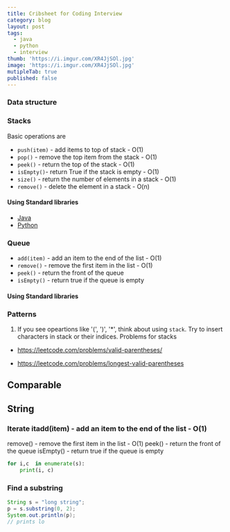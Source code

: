 ```yaml
---
title: Cribsheet for Coding Interview
category: blog
layout: post
tags:
  - java
  - python
  - interview
thumb: 'https://i.imgur.com/XR4JjSOl.jpg'
image: 'https://i.imgur.com/XR4JjSOl.jpg'
mutipleTab: true
published: false
---
```


### Data structure
### Stacks

Basic operations are

* `push(item)` - add items to top of stack - O(1)
* `pop()` - remove the top item from the stack - O(1)
* `peek()` - return the top of the stack - O(1)
* `isEmpty()`- return True if the stack is empty - O(1) 
* `size()` - return the number of elements in a stack - O(1)
* `remove()` - delete the element in a stack - O(n)

#### Using Standard libraries 

<div class="tab-container">
  <ul>
    <li class="tab Java1"><a href="#Java1">Java</a></li>
    <li class="tab Python1"><a href="#Python1">Python</a></li>
  </ul>

   <div class="codeSample Java1" id="Java1">
<script src="https://gist.github.com/tushar-sharma/34b1612faf0771608b476b205d2e35a2.js?file=Stack.java"></script>
   </div>

   <div class="codeSample Python1" id="Python1">
<script src="https://gist.github.com/tushar-sharma/34b1612faf0771608b476b205d2e35a2.js?file=stack.py"></script>    </div>

</div>

### Queue

* `add(item)` - add an item to the end of the list - O(1)
* `remove()` - remove the first item in the list - O(1)
* `peek()` - return the front of the queue
* `isEmpty()` - return true if the queue is empty

#### Using Standard libraries 


### Patterns

1. If you see opeartions like '(', ')', '*', think about using `stack`. Try to insert characters in stack or their indices. Problems for stacks

* https://leetcode.com/problems/valid-parentheses/

* https://leetcode.com/problems/longest-valid-parentheses

## Comparable

## String

### Iterate itadd(item) - add an item to the end of the list - O(1)
remove() - remove the first item in the list - O(1)
peek() - return the front of the queue
isEmpty() - return true if the queue is empty

```python
for i,c  in enumerate(s):
    print(i, c)
```

### Find a substring

```java
String s = "long string";
p = s.substring(0, 2);
System.out.println(p); 
// prints lo
```
